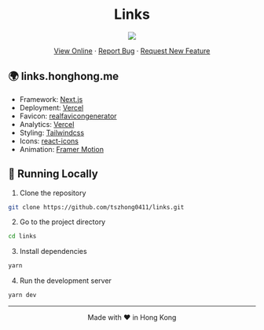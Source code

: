 <h1 align="center">
 Links
</h1>

<p align="center">
  <img src="https://socialify.git.ci/tszhong0411/links/image?forks=1&issues=1&logo=https://honghong.me/images/projects/links/logo.png&name=1&owner=1&pattern=Brick%20Wall&pulls=1&stargazers=1&theme=Dark">
</p>

<p align="center">
    <a href="https://links.honghong.me" target="blank">View Online</a>
    ·
    <a href="https://github.com/tszhong0411/links/issues/new">Report Bug</a>
    ·
    <a href="https://github.com/tszhong0411/links/issues/new">Request New Feature</a>
</p>

## 🌍 links.honghong.me

- Framework: [Next.js](https://nextjs.org/)
- Deployment: [Vercel](https://vercel.com)
- Favicon: [realfavicongenerator](https://realfavicongenerator.net/)
- Analytics: [Vercel](https://vercel.com/)
- Styling: [Tailwindcss](https://tailwindcss.com)
- Icons: [react-icons](https://react-icons.github.io/react-icons/)
- Animation: [Framer Motion](https://www.framer.com/motion/)

## 👋 Running Locally

1. Clone the repository

```sh
git clone https://github.com/tszhong0411/links.git
```

2. Go to the project directory

```sh
cd links
```

3. Install dependencies

```sh
yarn
```

4. Run the development server

```sh
yarn dev
```

<hr>
<p align="center">
Made with ❤️ in Hong Kong
</p>
